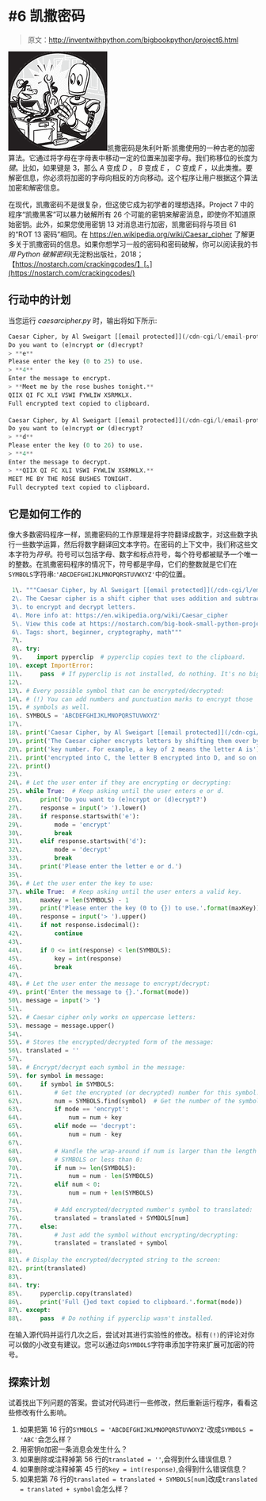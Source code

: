 # #6 凯撒密码

> 原文：<http://inventwithpython.com/bigbookpython/project6.html>

![](img/9d995d63aaead72cad01120081eb8f75.png)凯撒密码是朱利叶斯·凯撒使用的一种古老的加密算法。它通过将字母在字母表中移动一定的位置来加密字母。我们称移位的长度为*键*。比如，如果键是 3，那么 *A* 变成 *D* ， *B* 变成 *E* ， *C* 变成 *F* ，以此类推。要解密信息，你必须将加密的字母向相反的方向移动。这个程序让用户根据这个算法加密和解密信息。

在现代，凯撒密码不是很复杂，但这使它成为初学者的理想选择。Project 7 中的程序“凯撒黑客”可以暴力破解所有 26 个可能的密钥来解密消息，即使你不知道原始密钥。此外，如果您使用密钥 13 对消息进行加密，凯撒密码将与项目 61 的“ROT 13 密码”相同。在 https://en.wikipedia.org/wiki/Caesar_cipher 了解更多关于凯撒密码的信息。如果你想学习一般的密码和密码破解，你可以阅读我的书*用 Python 破解密码*(无淀粉出版社，2018；【https://nostarch.com/crackingcodes/】[。](https://nostarch.com/crackingcodes/)

## 行动中的计划

当您运行 *caesarcipher.py* 时，输出将如下所示:

```py
Caesar Cipher, by Al Sweigart [[email protected]](/cdn-cgi/l/email-protection)
Do you want to (e)ncrypt or (d)ecrypt?
> **e**
Please enter the key (0 to 25) to use.
> **4**
Enter the message to encrypt.
> **Meet me by the rose bushes tonight.**
QIIX QI FC XLI VSWI FYWLIW XSRMKLX.
Full encrypted text copied to clipboard.

Caesar Cipher, by Al Sweigart [[email protected]](/cdn-cgi/l/email-protection)
Do you want to (e)ncrypt or (d)ecrypt?
> **d**
Please enter the key (0 to 26) to use.
> **4**
Enter the message to decrypt.
> **QIIX QI FC XLI VSWI FYWLIW XSRMKLX.**
MEET ME BY THE ROSE BUSHES TONIGHT.
Full decrypted text copied to clipboard.
```

## 它是如何工作的

像大多数密码程序一样，凯撒密码的工作原理是将字符翻译成数字，对这些数字执行一些数学运算，然后将数字翻译回文本字符。在密码的上下文中，我们称这些文本字符为*符号*。符号可以包括字母、数字和标点符号，每个符号都被赋予一个唯一的整数。在凯撒密码程序的情况下，符号都是字母，它们的整数就是它们在`SYMBOLS`字符串:`'ABCDEFGHIJKLMNOPQRSTUVWXYZ'`中的位置。

```py
 1\. """Caesar Cipher, by Al Sweigart [[email protected]](/cdn-cgi/l/email-protection)
 2\. The Caesar cipher is a shift cipher that uses addition and subtraction
 3\. to encrypt and decrypt letters.
 4\. More info at: https://en.wikipedia.org/wiki/Caesar_cipher
 5\. View this code at https://nostarch.com/big-book-small-python-projects
 6\. Tags: short, beginner, cryptography, math"""
 7\. 
 8\. try:
 9\.    import pyperclip  # pyperclip copies text to the clipboard.
10\. except ImportError:
11\.     pass  # If pyperclip is not installed, do nothing. It's no big deal.
12\. 
13\. # Every possible symbol that can be encrypted/decrypted:
14\. # (!) You can add numbers and punctuation marks to encrypt those
15\. # symbols as well.
16\. SYMBOLS = 'ABCDEFGHIJKLMNOPQRSTUVWXYZ'
17\. 
18\. print('Caesar Cipher, by Al Sweigart [[email protected]](/cdn-cgi/l/email-protection)')
19\. print('The Caesar cipher encrypts letters by shifting them over by a')
20\. print('key number. For example, a key of 2 means the letter A is')
21\. print('encrypted into C, the letter B encrypted into D, and so on.')
22\. print()
23\. 
24\. # Let the user enter if they are encrypting or decrypting:
25\. while True:  # Keep asking until the user enters e or d.
26\.     print('Do you want to (e)ncrypt or (d)ecrypt?')
27\.     response = input('> ').lower()
28\.     if response.startswith('e'):
29\.         mode = 'encrypt'
30\.         break
31\.     elif response.startswith('d'):
32\.         mode = 'decrypt'
33\.         break
34\.     print('Please enter the letter e or d.')
35\. 
36\. # Let the user enter the key to use:
37\. while True:  # Keep asking until the user enters a valid key.
38\.     maxKey = len(SYMBOLS) - 1
39\.     print('Please enter the key (0 to {}) to use.'.format(maxKey))
40\.     response = input('> ').upper()
41\.     if not response.isdecimal():
42\.         continue
43\. 
44\.     if 0 <= int(response) < len(SYMBOLS):
45\.         key = int(response)
46\.         break
47\. 
48\. # Let the user enter the message to encrypt/decrypt:
49\. print('Enter the message to {}.'.format(mode))
50\. message = input('> ')
51\. 
52\. # Caesar cipher only works on uppercase letters:
53\. message = message.upper()
54\. 
55\. # Stores the encrypted/decrypted form of the message:
56\. translated = ''
57\. 
58\. # Encrypt/decrypt each symbol in the message:
59\. for symbol in message:
60\.     if symbol in SYMBOLS:
61\.         # Get the encrypted (or decrypted) number for this symbol.
62\.         num = SYMBOLS.find(symbol)  # Get the number of the symbol.
63\.         if mode == 'encrypt':
64\.             num = num + key
65\.         elif mode == 'decrypt':
66\.             num = num - key
67\. 
68\.         # Handle the wrap-around if num is larger than the length of
69\.         # SYMBOLS or less than 0:
70\.         if num >= len(SYMBOLS):
71\.             num = num - len(SYMBOLS)
72\.         elif num < 0:
73\.             num = num + len(SYMBOLS)
74\. 
75\.         # Add encrypted/decrypted number's symbol to translated:
76\.         translated = translated + SYMBOLS[num]
77\.     else:
78\.         # Just add the symbol without encrypting/decrypting:
79\.         translated = translated + symbol
80\. 
81\. # Display the encrypted/decrypted string to the screen:
82\. print(translated)
83\. 
84\. try:
85\.     pyperclip.copy(translated)
86\.     print('Full {}ed text copied to clipboard.'.format(mode))
87\. except:
88\.     pass  # Do nothing if pyperclip wasn't installed. 
```

在输入源代码并运行几次之后，尝试对其进行实验性的修改。标有`(!)`的评论对你可以做的小改变有建议。您可以通过向`SYMBOLS`字符串添加字符来扩展可加密的符号。

## 探索计划

试着找出下列问题的答案。尝试对代码进行一些修改，然后重新运行程序，看看这些修改有什么影响。

1.  如果把第 16 行的`SYMBOLS = 'ABCDEFGHIJKLMNOPQRSTUVWXYZ'`改成`SYMBOLS = 'ABC'`会怎么样？
2.  用密钥`0`加密一条消息会发生什么？
3.  如果删除或注释掉第 56 行的`translated = ''`,会得到什么错误信息？
4.  如果删除或注释掉第 45 行的`key = int(response)`,会得到什么错误信息？
5.  如果把第 76 行的`translated = translated + SYMBOLS[num]`改成`translated = translated + symbol`会怎么样？